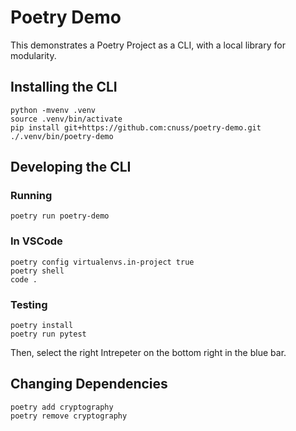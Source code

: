 # Poetry Demo

This demonstrates a Poetry Project as a CLI, with a local library for modularity.

## Installing the CLI

```
python -mvenv .venv
source .venv/bin/activate
pip install git+https://github.com:cnuss/poetry-demo.git
./.venv/bin/poetry-demo
```

## Developing the CLI

### Running

```
poetry run poetry-demo
```

### In VSCode

```
poetry config virtualenvs.in-project true
poetry shell
code .
```

### Testing

```
poetry install
poetry run pytest
```

Then, select the right Intrepeter on the bottom right in the blue bar.

## Changing Dependencies

```
poetry add cryptography
poetry remove cryptography
```
